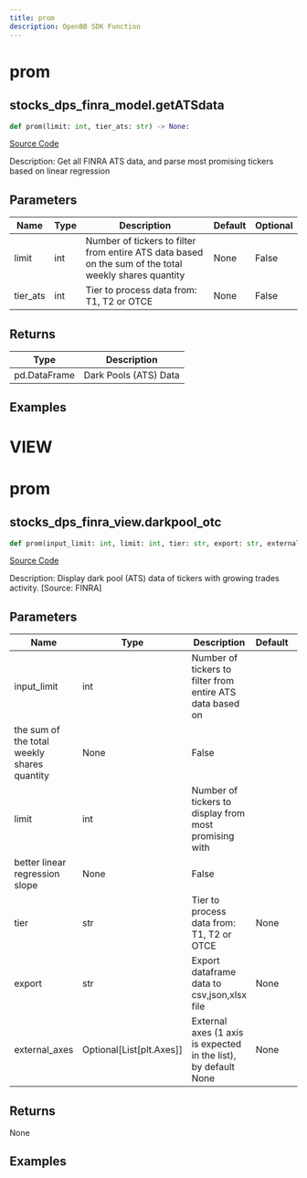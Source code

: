 ```yaml
---
title: prom
description: OpenBB SDK Function
---
```

# prom

## stocks_dps_finra_model.getATSdata

```python
def prom(limit: int, tier_ats: str) -> None:
```
[Source Code](https://github.com/OpenBB-finance/OpenBBTerminal/tree/main/openbb_terminal/stocks/dark_pool_shorts/finra_model.py#L215)

Description: Get all FINRA ATS data, and parse most promising tickers based on linear regression

## Parameters

| Name | Type | Description | Default | Optional |
| ---- | ---- | ----------- | ------- | -------- |
| limit | int | Number of tickers to filter from entire ATS data based on the sum of the total weekly shares quantity | None | False |
| tier_ats | int | Tier to process data from: T1, T2 or OTCE | None | False |

## Returns

| Type | Description |
| ---- | ----------- |
| pd.DataFrame | Dark Pools (ATS) Data |

## Examples




# VIEW

# prom

## stocks_dps_finra_view.darkpool_otc

```python
def prom(input_limit: int, limit: int, tier: str, export: str, external_axes: Union[List[matplotlib.axes._axes.Axes], NoneType]) -> None:
```
[Source Code](https://github.com/OpenBB-finance/OpenBBTerminal/tree/main/openbb_terminal/stocks/dark_pool_shorts/finra_view.py#L188)

Description: Display dark pool (ATS) data of tickers with growing trades activity. [Source: FINRA]

## Parameters

| Name | Type | Description | Default | Optional |
| ---- | ---- | ----------- | ------- | -------- |
| input_limit | int | Number of tickers to filter from entire ATS data based on
the sum of the total weekly shares quantity | None | False |
| limit | int | Number of tickers to display from most promising with
better linear regression slope | None | False |
| tier | str | Tier to process data from: T1, T2 or OTCE | None | False |
| export | str | Export dataframe data to csv,json,xlsx file | None | False |
| external_axes | Optional[List[plt.Axes]] | External axes (1 axis is expected in the list), by default None | None | True |

## Returns

None

## Examples

